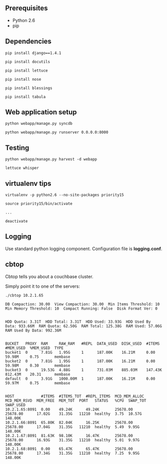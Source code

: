 Prerequisites
-------------

* Python 2.6
* pip

Dependencies
------------

    pip install django==1.4.1

    pip install docutils

    pip install lettuce

    pip install nose

    pip install blessings

    pip install tabula

Web application setup
---------------------

    python webapp/manage.py syncdb

    python webapp/manage.py runserver 0.0.0.0:8000

Testing
-------

    python webapp/manage.py harvest -d webapp

    lettuce whisper

virtualenv tips
---------------

    virtualenv -p python2.6 --no-site-packages priority15

    source priority15/bin/activate

    ...

    deactivate

Logging
-------

Use standard python logging component. Configuration file is **logging.conf**.

cbtop
-------

Cbtop tells you about a couchbase cluster.

Simply point it to one of the servers:

    ./cbtop 10.2.1.65

    DB Compaction: 30.00  View Compaction: 30.00  Min Items Threshold: 10  Min Memory Threshold: 10  Compact Running: False  Disk Format Ver: 0


    HDD Quota: 3.31T  HDD Total: 3.31T  HDD Used: 33.93G  HDD Used By Data: 933.66M  RAM Quota: 62.50G  RAM Total: 125.38G  RAM Used: 57.06G 
    RAM Used By Data: 992.36M


    BUCKET   PROXY  RAM     RAW_RAM   #REPL  DATA_USED  DISK_USED  #ITEMS   #MEM_USED  %MEM_USED  TYPE   
    bucket1  0      7.81G   1.95G     1      187.00K    16.21M     0.00     59.98M     0.75       membase
    bucket2  0      7.81G   1.95G     1      187.00K    16.21M     0.00     59.98M     0.30       membase
    bucket3  0      19.53G  4.88G     1      731.03M    885.03M    147.43K  812.43M    20.31      membase
    default  0      3.91G   1000.00M  1      187.00K    16.21M     0.00     59.97M     0.75       membase


    HOST            #ITEMS  #ITEMS_TOT  #REPL_ITEMS  MCD_MEM_ALLOC  MCD_MEM_RSVD  MEM_FREE  MEM_TOT  PORT   STATUS   %CPU  SWAP_TOT  SWAP_USED
    10.2.1.65:8091  0.00    49.24K      49.24K       25678.00       25678.00      17.02G    31.35G   11210  healthy  3.75  10.57G    148.00K  
    10.2.1.66:8091  65.80K  82.04K      16.25K       25678.00       25678.00      17.04G    31.35G   11210  healthy  5.49  9.95G     148.00K  
    10.2.1.67:8091  81.63K  98.10K      16.47K       25678.00       25678.00      16.93G    31.35G   11210  healthy  5.01  9.97G     148.00K  
    10.2.1.68:8091  0.00    65.47K      65.47K       25678.00       25678.00      17.34G    31.35G   11210  healthy  7.25  9.95G     148.00K 
